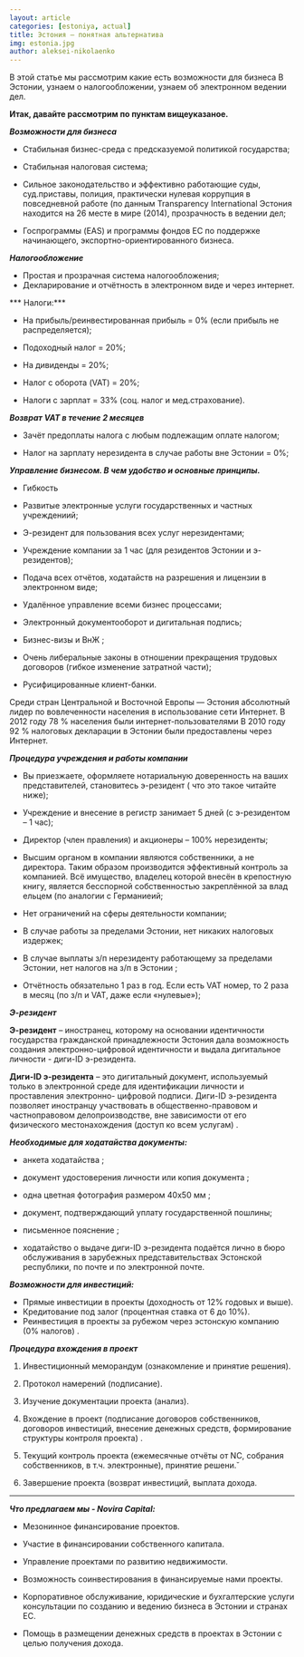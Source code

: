 ```yaml
---
layout: article
categories: [estoniya, actual]
title: Эстония – понятная альтернатива
img: estonia.jpg
author: aleksei-nikolaenko
---
```

В этой статье мы рассмотрим какие есть возможности для бизнеса В Эстонии, узнаем о налогообложении,
узнаем об электронном ведении дел.

**Итак, давайте рассмотрим по пунктам вищеуказаное.**






***Возможности для бизнеса***

* Стабильная бизнес-среда с предсказуемой политикой государства;

* Стабильная налоговая система;

* Сильное законодательство и эффективно работающие суды, суд.приставы, полиция, практически нулевая коррупция в повседневной работе (по данным Transparency International Эстония находится на 26 месте в мире (2014), прозрачность в ведении дел;

* Госпрограммы (EAS) и программы фондов ЕС по поддержке
начинающего, экспортно-ориентированного бизнеса.

***Налогообложение***

* Простая и прозрачная система налогообложения;
* Декларирование и отчётность в электронном виде и через интернет.

*** Налоги:***

* На прибыль/реинвестированная прибыль = 0% (если прибыль не распределяется);

* Подоходный налог = 20%;

* На дивиденды = 20%;

* Налог с оборота (VAT) = 20%;

* Налоги с зарплат = 33% (соц. налог и мед.страхование). 

***Возврат VAT в течение 2 месяцев***

* Зачёт предоплаты налога с любым подлежащим оплате налогом;

* Налог на зарплату нерезидента в случае работы вне Эстонии = 0%;

***Управление бизнесом. В чем удобство и основные принципы.***

* Гибкость

* Развитые электронные услуги государственных и частных учреждениий;

* Э-резидент для пользования всех услуг нерезидентами;

* Учреждение компании за 1 час (для резидентов Эстонии и э-резидентов);

* Подача всех отчётов, ходатайств на разрешения и лицензии в электронном виде;

* Удалённое управление всеми бизнес процессами;

* Электронный документооборот и дигитальная подпись;

* Бизнес-визы и ВнЖ ; 

* Очень либеральные законы в отношении прекращения трудовых договоров (гибкое изменение затратной части);

* Русифицированные клиент-банки.

Среди стран Центральной и Восточной Европы — Эстония абсолютный лидер по вовлеченности населения
в использование сети Интернет. В 2012 году 78 % населения были интернет-пользователями В 2010 году 92 % налоговых декларации
в Эстонии были предоставлены через Интернет.

***Процедура учреждения и работы компании***

* Вы приезжаете, оформляете нотариальную доверенность на ваших представителей, становитесь э-резидент ( что это такое читайте ниже);

* Учреждение и внесение в регистр занимает 5 дней (с э-резидентом – 1 час);

* Директор (член правления) и акционеры – 100% нерезиденты;

* Высшим органом в компании являются собственники, а не директора. Таким образом производится эффективный контроль за компанией.
Всё имущество, владелец которой внесён в крепостную книгу, является бесспорной собственностью закреплённой за влад
ельцем (по аналогии с Германиеий;

* Нет ограничений на сферы деятельности компании;

* В случае работы за пределами Эстонии, нет никаких налоговых издержек;

* В случае выплаты з/п нерезиденту работающему за пределами Эстонии, нет налогов на з/п в Эстонии ;

* Отчётность обязательно 1 раз в год. Если есть VAT номер, то 2 раза в месяц (по з/п и VAT, даже если «нулевые»);

***Э-резидент***

**Э-резидент** – иностранец, которому на основании идентичности государства гражданской принадлежности Эстония дала возможность создания электронно-цифровой идентичности и выдала дигитальное личности - диги-ID э-резидента.

**Диги-ID э-резидента** – это дигитальный документ, используемый только в электронной среде для идентификации личности и проставления электронно- цифровой подписи. Диги-ID э-резидента позволяет иностранцу участвовать в общественно-правовом и частноправовом делопроизводстве, вне зависимости от его физического местонахождения (доступ ко всем услугам) .

***Необходимые для ходатайства документы:***

*	анкета ходатайства ;

*	документ удостоверения личности или копия документа ;

*	одна цветная фотография размером 40х50 мм ;

* документ, подтверждающий уплату государственной пошлины;

*	письменное пояснение ;

*	ходатайство о выдаче диги-ID э-резидента подаётся лично в бюро обслуживания в зарубежных представительствах Эстонской республики, по почте и по электронной почте.

***Возможности для инвестиций:***

*	Прямые инвестиции в проекты (доходность от 12% годовых и выше).
*	Кредитование под залог (процентная ставка от 6 до 10%). 
*	Реинвестиция в проекты за рубежом через эстонскую компанию (0% налогов) .

***Процедура вхождения в проект***

1.	Инвестиционный меморандум (ознакомление и принятие решения).

2.  Протокол намерений (подписание).

3.	Изучение документации проекта (анализ).

4.	Вхождение в проект (подписание договоров собственников, договоров инвестиций, внесение денежных средств, формирование структуры контроля проекта) .

5. Текущий контроль проекта (ежемесячные отчёты от NC, собрания собственников, в т.ч. электронные), принятие решени.̆

6. Завершение проекта (возврат инвестиций, выплата дохода.

_________
***Что предлагаем мы - Novira Capital:***

* Мезонинное финансирование проектов.

* Участие в финансировании собственного капитала.

* Управление проектами по развитию недвижимости.

* Возможность соинвестирования в финансируемые нами проекты.

* Корпоративное обслуживание, юридические и бухгалтерские услуги консультации по созданию и
ведению бизнеса в Эстонии и странах ЕС.

* Помощь в размещении денежных средств в проектах в Эстонии с целью получения дохода.





